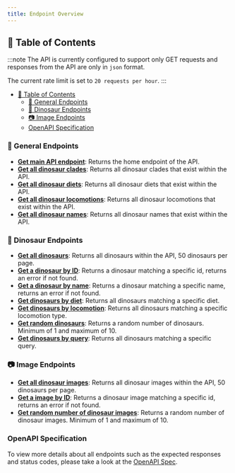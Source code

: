 ```yaml
---
title: Endpoint Overview
---
```


## 📖 Table of Contents

:::note
The API is currently configured to support only GET requests and responses from the API are only in `json` format.

The current rate limit is set to `20 requests per hour`.
:::

-   [📖 Table of Contents](#-table-of-contents)
    -   [📄 General Endpoints](#-general-endpoints)
    -   [🦖 Dinosaur Endpoints](#-dinosaur-endpoints)
    -   [📷 Image Endpoints](#-image-endpoints)
    -   [OpenAPI Specification](#openapi-specification)

### 📄 General Endpoints

-   [**Get main API endpoint**](/endpoints/home): Returns the home endpoint of the API.
-   [**Get all dinosaur clades**](/endpoints/clades): Returns all dinosaur clades that exist within the API.
-   [**Get all dinosaur diets**](/endpoints/diets): Returns all dinosaur diets that exist within the API.
-   [**Get all dinosaur locomotions**](/endpoints/locomotions): Returns all dinosaur locomotions that exist within the API.
-   [**Get all dinosaur names**](/endpoints/names): Returns all dinosaur names that exist within the API.

### 🦖 Dinosaur Endpoints

-   [**Get all dinosaurs**](/endpoints/allDinosaurs): Returns all dinosaurs within the API, 50 dinosaurs per page.
-   [**Get a dinosaur by ID**](/endpoints/dinosaursByID): Returns a dinosaur matching a specific id, returns an error if not found.
-   [**Get a dinosaur by name**](/endpoints/dinosaursByName): Returns a dinosaur matching a specific name, returns an error if not found.
-   [**Get dinosaurs by diet**](/endpoints/dinosaursByDiet): Returns all dinosaurs matching a specific diet.
-   [**Get dinosaurs by locomotion**](/endpoints/dinosaursByLocomotion): Returns all dinosaurs matching a specific locomotion type.
-   [**Get random dinosaurs**](/endpoints/randomDinosaurs): Returns a random number of dinosaurs. Minimum of 1 and maximum of 10.
-   [**Get dinosaurs by query**](/endpoints/dinosaursByQuery): Returns all dinosaurs matching a specific query.

### 📷 Image Endpoints

-   [**Get all dinosaur images**](/endpoints/allImages): Returns all dinosaur images within the API, 50 dinosaurs per page.
-   [**Get a image by ID**](/endpoints/imagesByID): Returns a dinosaur image matching a specific id, returns an error if not found.
-   [**Get random number of dinosaur images**](/endpoints/randomImages): Returns a random number of dinosaur images. Minimum of 1 and maximum of 10.

### OpenAPI Specification

To view more details about all endpoints such as the expected responses and status codes, please take a look at the
[OpenAPI Spec](/api).
